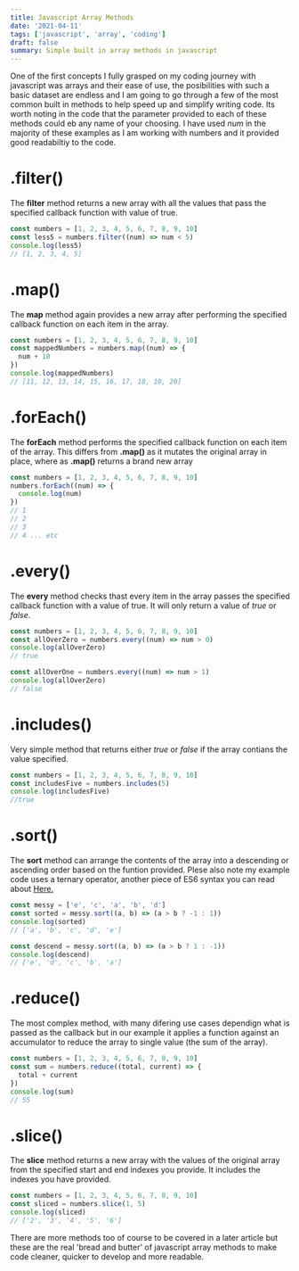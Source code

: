```yaml
---
title: Javascript Array Methods
date: '2021-04-11'
tags: ['javascript', 'array', 'coding']
draft: false
summary: Simple built in array methods in javascript
---
```


One of the first concepts I fully grasped on my coding journey with javascript was arrays and their ease of use, the posibilities with such a basic dataset are endless and I am going to go through a few of the most common built in methods to help speed up and simplify writing code. Its worth noting in the code that the parameter provided to each of these methods could eb any name of your choosing. I have used _num_ in the majority of these examples as I am working with numbers and it provided good readabiltiy to the code.

# .filter()

The **filter** method returns a new array with all the values that pass the specified callback function with value of true.

```js
const numbers = [1, 2, 3, 4, 5, 6, 7, 8, 9, 10]
const less5 = numbers.filter((num) => num < 5)
console.log(less5)
// [1, 2, 3, 4, 5]
```

# .map()

The **map** method again provides a new array after performing the specified callback function on each item in the array.

```js
const numbers = [1, 2, 3, 4, 5, 6, 7, 8, 9, 10]
const mappedNumbers = numbers.map((num) => {
  num + 10
})
console.log(mappedNumbers)
// [11, 12, 13, 14, 15, 16, 17, 18, 19, 20]
```

# .forEach()

The **forEach** method performs the specified callback function on each item of the array. This differs from **.map()** as it mutates the original array in place, where as **.map()** returns a brand new array

```js
const numbers = [1, 2, 3, 4, 5, 6, 7, 8, 9, 10]
numbers.forEach((num) => {
  console.log(num)
})
// 1
// 2
// 3
// 4 ... etc
```

# .every()

The **every** method checks thast every item in the array passes the specified callback function with a value of true. It will only return a value of _true_ or _false_.

```js
const numbers = [1, 2, 3, 4, 5, 6, 7, 8, 9, 10]
const allOverZero = numbers.every((num) => num > 0)
console.log(allOverZero)
// true

const allOverOne = numbers.every((num) => num > 1)
console.log(allOverZero)
// false
```

# .includes()

Very simple method that returns either _true_ or _false_ if the array contians the value specified.

```js
const numbers = [1, 2, 3, 4, 5, 6, 7, 8, 9, 10]
const includesFive = numbers.includes(5)
console.log(includesFive)
//true
```

# .sort()

The **sort** method can arrange the contents of the array into a descending or ascending order based on the funtion provided. Plese also note my example code uses a ternary operator, another piece of ES6 syntax you can read about [Here.](https://developer.mozilla.org/en-US/docs/Web/JavaScript/Reference/Operators/Conditional_Operator)

```js
const messy = ['e', 'c', 'a', 'b', 'd']
const sorted = messy.sort((a, b) => (a > b ? -1 : 1))
console.log(sorted)
// ['a', 'b', 'c', 'd', 'e']

const descend = messy.sort((a, b) => (a > b ? 1 : -1))
console.log(descend)
// ['e', 'd', 'c', 'b', 'a']
```

# .reduce()

The most complex method, with many difering use cases dependign what is passed as the callback but in our example it applies a function against an accumulator to reduce the array to single value (the sum of the array).

```js
const numbers = [1, 2, 3, 4, 5, 6, 7, 8, 9, 10]
const sum = numbers.reduce((total, current) => {
  total + current
})
console.log(sum)
// 55
```

# .slice()

The **slice** method returns a new array with the values of the original array from the specified start and end indexes you provide. It includes the indexes you have provided.

```js
const numbers = [1, 2, 3, 4, 5, 6, 7, 8, 9, 10]
const sliced = numbers.slice(1, 5)
console.log(sliced)
// ['2', '3', '4', '5', '6']
```

There are more methods too of course to be covered in a later article but these are the real 'bread and butter' of javascript array methods to make code cleaner, quicker to develop and more readable.
